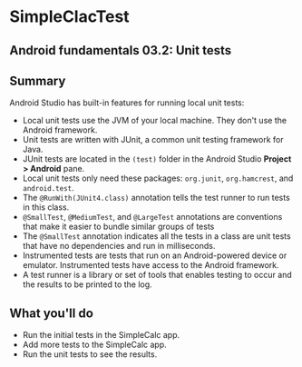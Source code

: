# SimpleClacTest


## Android fundamentals 03.2: Unit tests

## Summary

Android Studio has built-in features for running local unit tests:

-   Local unit tests use the JVM of your local machine. They don't use the Android framework.
-   Unit tests are written with JUnit, a common unit testing framework for Java.
-   JUnit tests are located in the  `(test)`  folder in the Android Studio  **Project > Android**  pane.
-   Local unit tests only need these packages:  `org.junit`,  `org.hamcrest`, and  `android.test`.
-   The  `@RunWith(JUnit4.class)`  annotation tells the test runner to run tests in this class.
-   `@SmallTest`,  `@MediumTest`, and  `@LargeTest`  annotations are conventions that make it easier to bundle similar groups of tests
-   The  `@SmallTest`  annotation indicates all the tests in a class are unit tests that have no dependencies and run in milliseconds.
-   Instrumented tests are tests that run on an Android-powered device or emulator. Instrumented tests have access to the Android framework.
-   A test runner is a library or set of tools that enables testing to occur and the results to be printed to the log.

## What you'll do

-   Run the initial tests in the SimpleCalc app.
-   Add more tests to the SimpleCalc app.
-   Run the unit tests to see the results.
